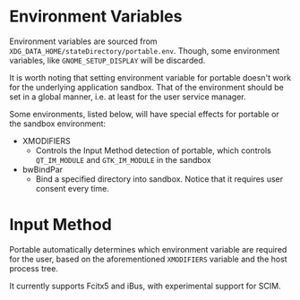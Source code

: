 # Environment Variables

Environment variables are sourced from `XDG_DATA_HOME/stateDirectory/portable.env`. Though, some environment variables, like `GNOME_SETUP_DISPLAY` will be discarded.

It is worth noting that setting environment variable for portable doesn't work for the underlying application sandbox. That of the environment should be set in a global manner, i.e. at least for the user service manager.

Some environments, listed below, will have special effects for portable or the sandbox environment:

- XMODIFIERS
	- Controls the Input Method detection of portable, which controls `QT_IM_MODULE` and `GTK_IM_MODULE` in the sandbox
- bwBindPar
	- Bind a specified directory into sandbox. Notice that it requires user consent every time.

# Input Method
Portable automatically determines which environment variable are required for the user, based on the aforementioned `XMODIFIERS` variable and the host process tree.

It currently supports Fcitx5 and iBus, with experimental support for SCIM.